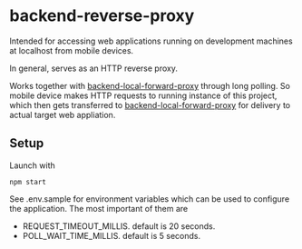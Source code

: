 # backend-reverse-proxy

Intended for accessing web applications running on development machines at localhost from mobile devices.

In general, serves as an HTTP reverse proxy.

Works together with [backend-local-forward-proxy](https://github.com/aaronicsubstances/backend-local-forward-proxy) through long polling. So mobile device makes HTTP requests to running instance of this project, which then gets transferred to [backend-local-forward-proxy](https://github.com/aaronicsubstances/backend-local-forward-proxy) for delivery to actual target web appliation.

## Setup

Launch with 
```
npm start
```

See .env.sample for environment variables which can be used to configure the application. The most important of them are

   * REQUEST_TIMEOUT_MILLIS. default is 20 seconds.
   * POLL_WAIT_TIME_MILLIS. default is 5 seconds.


